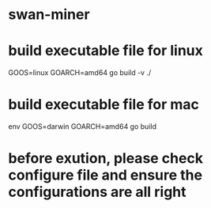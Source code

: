 # swan-miner

# build executable file for linux
GOOS=linux GOARCH=amd64 go build -v ./

# build executable file for mac
env GOOS=darwin GOARCH=amd64 go build

# before exution, please check configure file and ensure the configurations are all right

